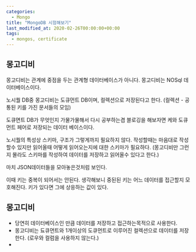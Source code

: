 ```yaml
---
categories:
  - Mongo
title: "MongoDB 시험해보기"
last_modified_at: 2020-02-26T00:00:00+00:00
tags: 
  - mongos, certificate
---
```


## 몽고디비
몽고디비는 관계에 중점을 두는 관계형 데이터베이스가 아니다.
몽고디비는 NOSql 데이터베이스이다.

노시퀄 DB중 몽고디비는 도큐먼트 DB이며, 컬렉션으로 저장된다고 한다.
(컬렉션 - 공통된 키를 가진 문서들의 모임)

도큐면트 DB가 무엇인지 가물가물해서 다시 공부하는겸 블로깅을 해보자면
케와 도큐먼트 페어로 저장되는 데이터 베이스이다.

노시퀄의 특성상 스키마, 구조가 그렇게까지 필요하지 않다. 작성할때는 마음대로 작성할수 있지만 읽어올때 어떻게 읽어오는지에 대한 스키마가 필요하다.
(몽고디비만 그런지 몰라도 스키마를 작성하여 데이터를 저장하고 읽어올수 있다고 한다.)

마치 JSON데이터들을 모아놓은것처럼 보인다.

이때 키는 중복이 되어서는 안된다. 생각해보니 중된된 키는 어느 데이터를 접근할지 모호해진다.
키가 있다면 그에 상응하는 값이 있다.

## 몽고디비
- 당연히 데이터베이스인 만큼 데이터를 저장하고 접근하는목적으로 사용한다.
- 몽고디비는 됴큐먼트와 1개이상의 도큐먼트로 이루어진 컬렉션으로 데이터를 저장한다. (로우와 컬럼을 사용하지 않는다.)
-